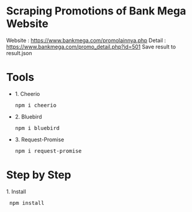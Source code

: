# Scraping Promotions of Bank Mega Website
Website : https://www.bankmega.com/promolainnya.php
Detail : https://www.bankmega.com/promo_detail.php?id=501
Save result to result.json

<h1>Tools</h1>
<ul>
  <li>1. Cheerio <pre>npm i cheerio</pre></li>
  <li>2. Bluebird <pre>npm i bluebird</pre></li>
  <li>3. Request-Promise <pre>npm i request-promise</pre></li>
 </ul>

<h1>Step by Step</h1>
1. Install
<pre> npm install </pre>
